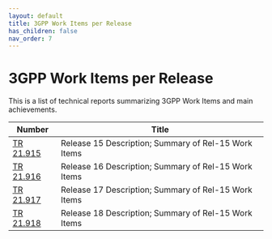 ```yaml
---
layout: default
title: 3GPP Work Items per Release
has_children: false
nav_order: 7
---
```


# 3GPP Work Items per Release

This is a list of technical reports summarizing 3GPP Work Items and main achievements.

 Number | Title  
 -- | --
[TR 21.915](https://www.3gpp.org/dynareport/21915.htm) | Release 15 Description; Summary of Rel-15 Work Items
[TR 21.916](https://www.3gpp.org/dynareport/21915.htm) | Release 16 Description; Summary of Rel-15 Work Items
[TR 21.917](https://www.3gpp.org/dynareport/21915.htm) | Release 17 Description; Summary of Rel-15 Work Items
[TR 21.918](https://www.3gpp.org/dynareport/21915.htm) | Release 18 Description; Summary of Rel-15 Work Items
